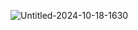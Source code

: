 ![Untitled-2024-10-18-1630](https://github.com/user-attachments/assets/f550c424-8924-471e-b34b-bea2064698d2)
